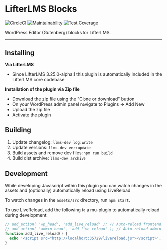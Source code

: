 LifterLMS Blocks
================

[![CircleCI](https://circleci.com/gh/gocodebox/lifterlms-blocks.svg?style=svg)](https://circleci.com/gh/gocodebox/lifterlms-blocks)
[![Maintainability](https://api.codeclimate.com/v1/badges/49df50fa2a04ab1f8e55/maintainability)](https://codeclimate.com/github/gocodebox/lifterlms-blocks/maintainability)
[![Test Coverage](https://api.codeclimate.com/v1/badges/49df50fa2a04ab1f8e55/test_coverage)](https://codeclimate.com/github/gocodebox/lifterlms-blocks/test_coverage)

WordPress Editor (Gutenberg) blocks for LifterLMS.

---

## Installing

**Via LifterLMS**

+ Since LifterLMS 3.25.0-alpha.1 this plugin is automatically included in the LifterLMS core codebase

**Installation of the plugin via Zip file**

+ Download the zip file using the "Clone or download" button
+ On your WordPress admin panel navigate to Plugins -> Add New
+ Upload the zip file
+ Activate the plugin


## Building

1. Update changelog: `llms-dev log:write`
2. Update versions: `llms-dev ver:update`
3. Build assets and remove dev files: `npm run build`
4. Build dist archive: `llms-dev archive`


## Development

While developing Javascript within this plugin you can watch changes in the assets and (optionally) automatically reload using LiveReload

To watch changes in the `assets/src` directory, run `npm start`.

To use LiveReload, add the following to a mu-plugin to automatically reload during development:

```php
// add_action( 'wp_head', 'add_live_reload' ); // Auto-reload frontend.
// add_action( 'admin_head', 'add_live_reload' ); // Auto-reload admin panel.
function add_live_reload() {
  echo '<script src="http://localhost:35729/livereload.js"></script>';
}
```
